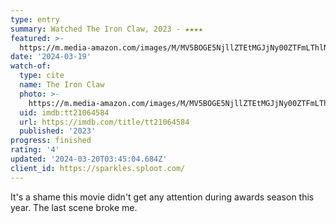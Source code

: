 ```yaml
---
type: entry
summary: Watched The Iron Claw, 2023 - ★★★★
featured: >-
  https://m.media-amazon.com/images/M/MV5BOGE5NjllZTEtMGJjNy00ZTFmLThlNDItNmNiZTgyOTQ4OTA2XkEyXkFqcGdeQXVyMTUzMTg2ODkz._V1_SX300.jpg
date: '2024-03-19'
watch-of:
  type: cite
  name: The Iron Claw
  photo: >-
    https://m.media-amazon.com/images/M/MV5BOGE5NjllZTEtMGJjNy00ZTFmLThlNDItNmNiZTgyOTQ4OTA2XkEyXkFqcGdeQXVyMTUzMTg2ODkz._V1_SX300.jpg
  uid: imdb:tt21064584
  url: https://imdb.com/title/tt21064584
  published: '2023'
progress: finished
rating: '4'
updated: '2024-03-20T03:45:04.684Z'
client_id: https://sparkles.sploot.com/
---
```

It's a shame this movie didn't get any attention during awards season this year. The last scene broke me.
